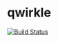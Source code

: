 # qwirkle

[![Build Status](https://travis-ci.org/Thandruil/qwirkle.svg?branch=master)](https://travis-ci.org/Thandruil/qwirkle)
